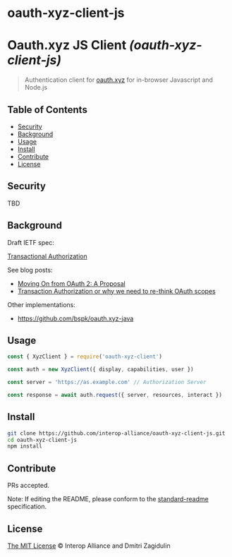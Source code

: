 # oauth-xyz-client-js


# Oauth.xyz JS Client _(oauth-xyz-client-js)_

> Authentication client for [oauth.xyz](https://oauth.xyz/) for in-browser Javascript and Node.js

## Table of Contents

- [Security](#security)
- [Background](#background)
- [Usage](#usage)
- [Install](#install)
- [Contribute](#contribute)
- [License](#license)

## Security

TBD

## Background

Draft IETF spec:

[Transactional Authorization](https://tools.ietf.org/id/draft-richer-transactional-authz-00.html)

See blog posts:

* [Moving On from OAuth 2: A Proposal](https://medium.com/@justinsecurity/moving-on-from-oauth-2-629a00133ade)
* [Transaction Authorization or why we need to re-think OAuth scopes](https://medium.com/oauth-2/transaction-authorization-or-why-we-need-to-re-think-oauth-scopes-2326e2038948)

Other implementations:

* https://github.com/bspk/oauth.xyz-java


## Usage

```js
const { XyzClient } = require('oauth-xyz-client')

const auth = new XyzClient({ display, capabilities, user })

const server = 'https://as.example.com' // Authorization Server

const response = await auth.request({ server, resources, interact })
```

## Install

```bash
git clone https://github.com/interop-alliance/oauth-xyz-client-js.git
cd oauth-xyz-client-js
npm install
```

## Contribute

PRs accepted.

Note: If editing the README, please conform to the
[standard-readme](https://github.com/RichardLitt/standard-readme) specification.

## License

[The MIT License](LICENSE.md) © Interop Alliance and Dmitri Zagidulin
